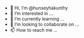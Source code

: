 - 👋 Hi, I’m @hunseyhakunthy
- 👀 I’m interested in ...
- 🌱 I’m currently learning ...
- 💞️ I’m looking to collaborate on ...
- 📫 How to reach me ...

<!---
hunseyhakunthy/hunseyhakunthy is a ✨ special ✨ repository because its `README.md` (this file) appears on your GitHub profile.
You can click the Preview link to take a look at your changes.
--->
